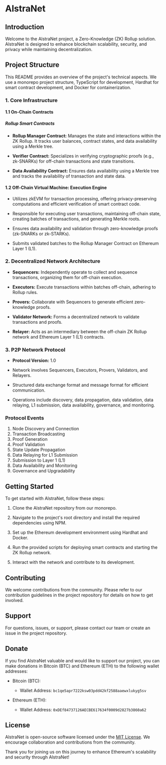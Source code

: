 # AlstraNet

## Introduction

Welcome to the AlstraNet project, a Zero-Knowledge (ZK) Rollup solution. AlstraNet is designed to enhance blockchain scalability, security, and privacy while maintaining decentralization.

## Project Structure

This README provides an overview of the project's technical aspects. We use a monorepo project structure, TypeScript for development, Hardhat for smart contract development, and Docker for containerization.

### 1. Core Infrastructure

#### 1.1 On-Chain Contracts

##### Rollup Smart Contracts

- **Rollup Manager Contract:** Manages the state and interactions within the ZK Rollup. It tracks user balances, contract states, and data availability using a Merkle tree.

- **Verifier Contract:** Specializes in verifying cryptographic proofs (e.g., zk-SNARKs) for off-chain transactions and state transitions.

- **Data Availability Contract:** Ensures data availability using a Merkle tree and tracks the availability of transaction and state data.

#### 1.2 Off-Chain Virtual Machine: Execution Engine

- Utilizes zkEVM for transaction processing, offering privacy-preserving computations and efficient verification of smart contract code.

- Responsible for executing user transactions, maintaining off-chain state, creating batches of transactions, and generating Merkle roots.

- Ensures data availability and validation through zero-knowledge proofs (zk-SNARKs or zk-STARKs).

- Submits validated batches to the Rollup Manager Contract on Ethereum Layer 1 (L1).

### 2. Decentralized Network Architecture

- **Sequencers:** Independently operate to collect and sequence transactions, organizing them for off-chain execution.

- **Executors:** Execute transactions within batches off-chain, adhering to Rollup rules.

- **Provers:** Collaborate with Sequencers to generate efficient zero-knowledge proofs.

- **Validator Network:** Forms a decentralized network to validate transactions and proofs.

- **Relayer:** Acts as an intermediary between the off-chain ZK Rollup network and Ethereum Layer 1 (L1) contracts.

### 3. P2P Network Protocol

- **Protocol Version:** 1.0

- Network involves Sequencers, Executors, Provers, Validators, and Relayers.

- Structured data exchange format and message format for efficient communication.

- Operations include discovery, data propagation, data validation, data relaying, L1 submission, data availability, governance, and monitoring.

### Protocol Events

1. Node Discovery and Connection
2. Transaction Broadcasting
3. Proof Generation
4. Proof Validation
5. State Update Propagation
6. Data Relaying for L1 Submission
7. Submission to Layer 1 (L1)
8. Data Availability and Monitoring
9. Governance and Upgradability

## Getting Started

To get started with AlstraNet, follow these steps:

1. Clone the AlstraNet repository from our monorepo.

2. Navigate to the project's root directory and install the required dependencies using NPM.

3. Set up the Ethereum development environment using Hardhat and Docker.

4. Run the provided scripts for deploying smart contracts and starting the ZK Rollup network.

5. Interact with the network and contribute to its development.

## Contributing

We welcome contributions from the community. Please refer to our contribution guidelines in the project repository for details on how to get involved.

## Support

For questions, issues, or support, please contact our team or create an issue in the project repository.
## Donate

If you find AlstraNet valuable and would like to support our project, you can make donations in Bitcoin (BTC) and Ethereum (ETH) to the following wallet addresses:

- Bitcoin (BTC):
  - Wallet Address: `bc1qe5apr7222ksw03pdd42kf2588aaewxlukyg5sv`

- Ethereum (ETH):
  - Wallet Address: `0xDEf84737126AECBE617634f0009d2827b3860a62`

## License

AlstraNet is open-source software licensed under the [MIT License](LICENSE.md). We encourage collaboration and contributions from the community.

Thank you for joining us on this journey to enhance Ethereum's scalability and security through AlstraNet!
